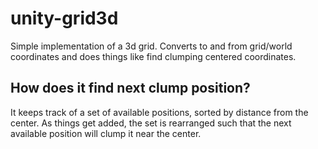 # unity-grid3d

Simple implementation of a 3d grid. Converts to and from grid/world coordinates and does things like find clumping centered coordinates.

## How does it find next clump position?

It keeps track of a set of available positions, sorted by distance from the center. As things get added, the set is rearranged such that the next available position will clump it near the center.
